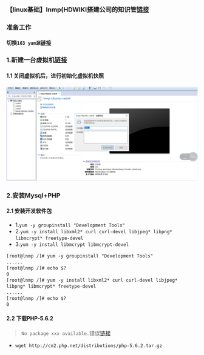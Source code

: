 ### 【linux基础】lnmp(HDWIKI搭建公司的知识管[链接](https://www.jianshu.com/p/2916a63f0137)

### 准备工作
#### 切换`163 yum源`[链接](http://mirrors.163.com/.help/centos.html)


### 1.新建一台虚拟机[链接](./342.md)

#### 1.1 关闭虚拟机后，进行初始化虚拟机快照
![avatar](./src/26.png)

### 2.安装Mysql+PHP

#### 2.1 安装开发软件包
* 1.`yum -y groupinstall "Development Tools"`
* 2.`yum -y install libxml2* curl curl-devel libjpeg* libpng* libmcrypt* freetype-devel`
* 3.`yum -y install libmcrypt libmcrypt-devel`

```
[root@lnmp /]# yum -y groupinstall "Development Tools"
......
[root@lnmp /]# echo $?
0
[root@lnmp /]# yum -y install libxml2* curl curl-devel libjpeg* libpng* libmcrypt* freetype-devel 
......
[root@lnmp /]# echo $?
0
```

#### 2.2 下载PHP-5.6.2
> `No package xxx available.`错误[链接](https://blog.csdn.net/suleil1/article/details/78249824)
* `wget http://cn2.php.net/distributions/php-5.6.2.tar.gz`